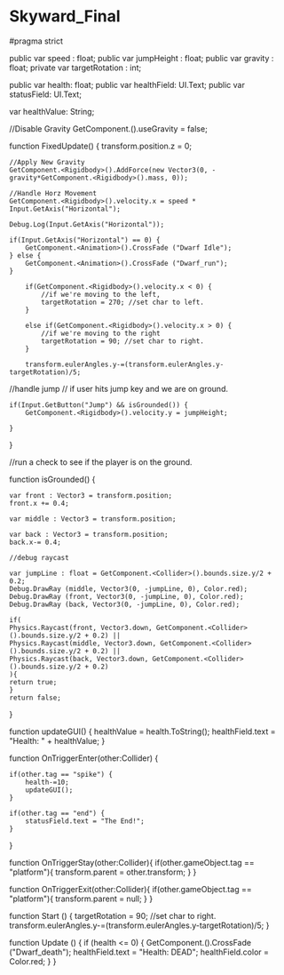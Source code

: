 # Skyward_Final


#pragma strict

public var speed : float;
public var jumpHeight : float;
public var gravity : float;
private var targetRotation : int;

public var health: float;
public var healthField: UI.Text;
public var statusField: UI.Text;

var healthValue: String;

//Disable Gravity
GetComponent.<Rigidbody>().useGravity = false;

function FixedUpdate() {
	transform.position.z = 0;

	//Apply New Gravity
	GetComponent.<Rigidbody>().AddForce(new Vector3(0, -gravity*GetComponent.<Rigidbody>().mass, 0));

	//Handle Horz Movement
	GetComponent.<Rigidbody>().velocity.x = speed * Input.GetAxis("Horizontal");
	
	Debug.Log(Input.GetAxis("Horizontal"));
	
	if(Input.GetAxis("Horizontal") == 0) {
		GetComponent.<Animation>().CrossFade ("Dwarf Idle");
	} else {
		GetComponent.<Animation>().CrossFade ("Dwarf_run");
	}

		if(GetComponent.<Rigidbody>().velocity.x < 0) {
			//if we're moving to the left,
			targetRotation = 270; //set char to left.
		}

		else if(GetComponent.<Rigidbody>().velocity.x > 0) {
			//if we're moving to the right
			targetRotation = 90; //set char to right.
		}

		transform.eulerAngles.y-=(transform.eulerAngles.y-targetRotation)/5;

//handle jump
// if user hits jump key and we are on ground.

	if(Input.GetButton("Jump") && isGrounded()) {
		GetComponent.<Rigidbody>().velocity.y = jumpHeight;

	}

}

//run a check to see if the player is on the ground.

function isGrounded() {

	var front : Vector3 = transform.position;
	front.x += 0.4;

	var middle : Vector3 = transform.position;

	var back : Vector3 = transform.position;
	back.x-= 0.4;

	//debug raycast

	var jumpLine : float = GetComponent.<Collider>().bounds.size.y/2 + 0.2;
	Debug.DrawRay (middle, Vector3(0, -jumpLine, 0), Color.red);
	Debug.DrawRay (front, Vector3(0, -jumpLine, 0), Color.red);
	Debug.DrawRay (back, Vector3(0, -jumpLine, 0), Color.red);

	if(
	Physics.Raycast(front, Vector3.down, GetComponent.<Collider>().bounds.size.y/2 + 0.2) ||
	Physics.Raycast(middle, Vector3.down, GetComponent.<Collider>().bounds.size.y/2 + 0.2) ||
	Physics.Raycast(back, Vector3.down, GetComponent.<Collider>().bounds.size.y/2 + 0.2)
	){
	return true;
	}
	return false;
}

function updateGUI() {
	healthValue = health.ToString();
	healthField.text = "Health: " + healthValue;
}

function OnTriggerEnter(other:Collider) {
	
	if(other.tag == "spike") {
		health-=10;
		updateGUI();
	}
	
	if(other.tag == "end") {
		statusField.text = "The End!";
	}
}

function OnTriggerStay(other:Collider){
    if(other.gameObject.tag == "platform"){
   		transform.parent = other.transform;
  	}
}

function OnTriggerExit(other:Collider){
   if(other.gameObject.tag == "platform"){
   		transform.parent = null;
   }
}

function Start () {
	targetRotation = 90; //set char to right.
	transform.eulerAngles.y-=(transform.eulerAngles.y-targetRotation)/5;
}

function Update () {
	if (health <= 0) {
		GetComponent.<Animation>().CrossFade ("Dwarf_death");
		healthField.text = "Health: DEAD";
		healthField.color = Color.red;
	}
}
